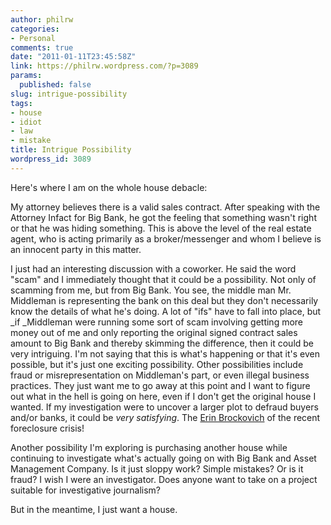 ```yaml
---
author: philrw
categories:
- Personal
comments: true
date: "2011-01-11T23:45:58Z"
link: https://philrw.wordpress.com/?p=3089
params:
  published: false
slug: intrigue-possibility
tags:
- house
- idiot
- law
- mistake
title: Intrigue Possibility
wordpress_id: 3089
---
```


Here's where I am on the whole house debacle:

My attorney believes there is a valid sales contract. After speaking with the Attorney Infact for Big Bank, he got the feeling that something wasn't right or that he was hiding something. This is above the level of the real estate agent, who is acting primarily as a broker/messenger and whom I believe is an innocent party in this matter.

I just had an interesting discussion with a coworker. He said the word "scam" and I immediately thought that it could be a possibility. Not only of scamming from me, but from Big Bank. You see, the middle man Mr. Middleman is representing the bank on this deal but they don't necessarily know the details of what he's doing. A lot of "ifs" have to fall into place, but _if _Middleman were running some sort of scam involving getting more money out of me and only reporting the original signed contract sales amount to Big Bank and thereby skimming the difference, then it could be very intriguing. I'm not saying that this is what's happening or that it's even possible, but it's just one exciting possibility. Other possibilities include fraud or misrepresentation on Middleman's part, or even illegal business practices. They just want me to go away at this point and I want to figure out what in the hell is going on here, even if I don't get the original house I wanted. If my investigation were to uncover a larger plot to defraud buyers and/or banks, it could be _very satisfying_. The [Erin Brockovich](http://www.imdb.com/title/tt0195685/) of the recent foreclosure crisis!

Another possibility I'm exploring is purchasing another house while continuing to investigate what's actually going on with Big Bank and Asset Management Company. Is it just sloppy work? Simple mistakes? Or is it fraud? I wish I were an investigator. Does anyone want to take on a project suitable for investigative journalism?

But in the meantime, I just want a house.
